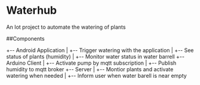 # Waterhub

An Iot project to automate the watering of plants

##Components

+-- Android Application
|   +-- Trigger watering with the application
|   +-- See status of plants (humidity)
|   +-- Monitor water status in water barrell
+-- Arduino Client
|   +-- Activate pump by mqtt subscription
|   +-- Publish humidity to mqtt broker
+-- Server
|   +-- Montior plants and activate watering when needed
|   +-- Inform user when water barell is near empty
